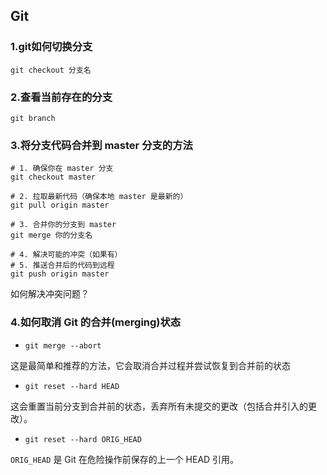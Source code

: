 ## Git

### 1.git如何切换分支

`git checkout 分支名` 

### 2.查看当前存在的分支

`git branch`

### 3.将分支代码合并到 master 分支的方法

```shell
# 1. 确保你在 master 分支
git checkout master

# 2. 拉取最新代码（确保本地 master 是最新的）
git pull origin master

# 3. 合并你的分支到 master
git merge 你的分支名

# 4. 解决可能的冲突（如果有）
# 5. 推送合并后的代码到远程
git push origin master
```

如何解决冲突问题？



### 4.如何取消 Git 的合并(merging)状态

- `git merge --abort`

这是最简单和推荐的方法，它会取消合并过程并尝试恢复到合并前的状态

- `git reset --hard HEAD`

这会重置当前分支到合并前的状态，丢弃所有未提交的更改（包括合并引入的更改）。

- `git reset --hard ORIG_HEAD`

`ORIG_HEAD` 是 Git 在危险操作前保存的上一个 HEAD 引用。